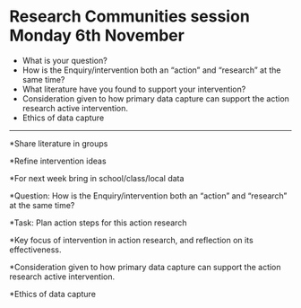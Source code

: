 # Research Communities session Monday 6th November 

- What is your question?
- How is the Enquiry/intervention both an “action” and “research” at the same time? 
- What literature have you found to support your intervention? 
- Consideration given to how primary data capture can support the action research active intervention. 
- Ethics of data capture 

---

*Share literature in groups 


*Refine intervention ideas 

*For next week bring in school/class/local data 

 

*Question: How is the Enquiry/intervention both an “action” and “research” at the same time? 

*Task: Plan action steps for this action research 

*Key focus of intervention in action research, and reflection on its effectiveness. 

*Consideration given to how primary data capture can support the action research active intervention. 

*Ethics of data capture 
